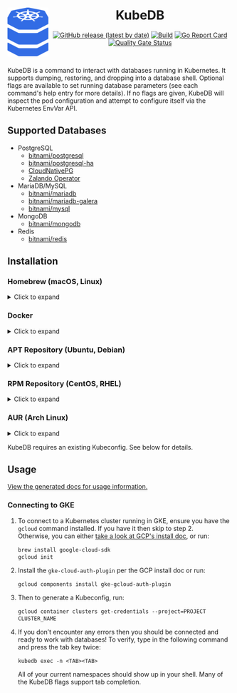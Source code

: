 <div align="center">
<h1>
  <img src="./assets/icon.svg" width="92" align="left">
  KubeDB
</h1>

[![GitHub release (latest by date)](https://img.shields.io/github/v/release/clevyr/kubedb)](https://github.com/clevyr/kubedb/releases)
[![Build](https://github.com/clevyr/kubedb/actions/workflows/build.yml/badge.svg)](https://github.com/clevyr/kubedb/actions/workflows/build.yml)
[![Go Report Card](https://goreportcard.com/badge/github.com/clevyr/kubedb)](https://goreportcard.com/report/github.com/clevyr/kubedb)
[![Quality Gate Status](https://sonarcloud.io/api/project_badges/measure?project=clevyr_kubedb&metric=alert_status)](https://sonarcloud.io/summary/new_code?id=clevyr_kubedb)

<br>
</div>

KubeDB is a command to interact with databases running in Kubernetes.
It supports dumping, restoring, and dropping into a database shell.
Optional flags are available to set running database parameters
(see each command's help entry for more details).
If no flags are given, KubeDB will inspect the pod configuration and attempt
to configure itself via the Kubernetes EnvVar API.

## Supported Databases
- PostgreSQL
  - [bitnami/postgresql](https://artifacthub.io/packages/helm/bitnami/postgresql)
  - [bitnami/postgresql-ha](https://artifacthub.io/packages/helm/bitnami/postgresql-ha)
  - [CloudNativePG](https://cloudnative-pg.io)
  - [Zalando Operator](https://github.com/zalando/postgres-operator)
- MariaDB/MySQL
  - [bitnami/mariadb](https://artifacthub.io/packages/helm/bitnami/mariadb)
  - [bitnami/mariadb-galera](https://artifacthub.io/packages/helm/bitnami/mariadb-galera)
  - [bitnami/mysql](https://artifacthub.io/packages/helm/bitnami/mysql)
- MongoDB
  - [bitnami/mongodb](https://artifacthub.io/packages/helm/bitnami/mongodb)
- Redis
  - [bitnami/redis](https://artifacthub.io/packages/helm/bitnami/redis)

## Installation

### Homebrew (macOS, Linux)

<details>
  <summary>Click to expand</summary>

  ```shell
  brew install clevyr/tap/kubedb
  ```
</details>

### Docker

<details>
  <summary>Click to expand</summary>

KubeDB has a Docker image available at [`ghcr.io/clevyr/kubedb`](https://ghcr.io/clevyr/kubedb)

```shell
docker pull ghcr.io/clevyr/kubedb
```

To use this image, you will need to volume bind a couple of directories into the Docker container:

1. **Kubeconfig:** Typically, this will be at `~/.kube/config`, and the container expects it to be at `/.kube/config`.
   - Example: `-v "$HOME/.kube/config:/.kube/config"`
2. **Data dir:** A directory to hold the generated dump or that has a sql file to restore. The container expects this to be at `/data`.
   - Example: `-v "$PWD:/data"`

#### Example:
```shell
docker run --rm -it -v "$HOME/.kube:/.kube" -v "$PWD:/data" ghcr.io/clevyr/kubedb dump
```
</details>

### APT Repository (Ubuntu, Debian)

<details>
  <summary>Click to expand</summary>

1. If you don't have it already, install the `ca-certificates` package
   ```shell
   sudo apt install ca-certificates
   ```

2. Add Clevyr's apt repository
   ```
   echo 'deb [trusted=yes] https://apt.clevyr.com /' | sudo tee /etc/apt/sources.list.d/clevyr.list
   ```

3. Update apt repositories
   ```shell
   sudo apt update
   ```

4. Install KubeDB
   ```shell
   sudo apt install kubedb
   ```
</details>

### RPM Repository (CentOS, RHEL)

<details>
  <summary>Click to expand</summary>

1. If you don't have it already, install the `ca-certificates` package
   ```shell
   sudo yum install ca-certificates
   ```

2. Add Clevyr's rpm repository to `/etc/yum.repos.d/clevyr.repo`
   ```ini
   [clevyr]
   name=Clevyr
   baseurl=https://rpm.clevyr.com
   enabled=1
   gpgcheck=0
   ```

3. Install KubeDB
   ```shell
   sudo yum install kubedb
   ```
</details>

### AUR (Arch Linux)

<details>
  <summary>Click to expand</summary>

Install [kubedb-bin](https://aur.archlinux.org/packages/kubedb-bin) with your [AUR helper](https://wiki.archlinux.org/index.php/AUR_helpers) of choice.
</details>

KubeDB requires an existing Kubeconfig. See below for details.

## Usage

[View the generated docs for usage information.](docs/kubedb.md)

### Connecting to GKE

1. To connect to a Kubernetes cluster running in GKE,
   ensure you have the `gcloud` command installed. 
   If you have it then skip to step 2.  
   Otherwise, you can either [take a look at GCP's install doc](https://cloud.google.com/sdk/docs/install), 
   or run:

   ```shell
   brew install google-cloud-sdk
   gcloud init
   ```
2. Install the `gke-cloud-auth-plugin` per the GCP install doc or run:

    ```shell
    gcloud components install gke-gcloud-auth-plugin
    ```

3. Then to generate a Kubeconfig, run:

   ```shell
   gcloud container clusters get-credentials --project=PROJECT CLUSTER_NAME
   ```
   
4. If you don’t encounter any errors then you should be connected and ready to work with databases!
   To verify, type in the following command and press the tab key twice:

   ```shell
   kubedb exec -n <TAB><TAB>
   ```

   All of your current namespaces should show up in your shell.
   Many of the KubeDB flags support tab completion.
